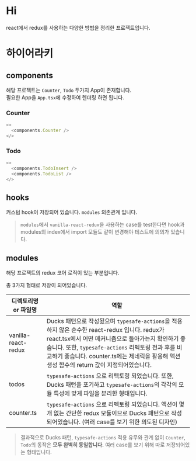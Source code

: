 # Hi

react에서 redux를 사용하는 다양한 방법을 정리한 프로젝트입니다.

# 하이어라키

## components

해당 프로젝트는 `Counter`, `Todo` 두가지 App이 존재합니다.  
필요한 App을 `App.tsx`에 수정하여 렌더링 하면 됩니다.

### Counter

```ts
<>
  <components.Counter />
</>
```

### Todo

```ts
<>
  <components.TodoInsert />
  <components.TodoList />
</>
```

## hooks

커스텀 hook이 저장되어 있습니다. `modules` 의존관계 입니다.

> `modules`에서 `vanilla-react-redux`을 사용하는 case를 test한다면 hook과 modules의 index에서 import 모듈도 같이 변경해야 테스트에 의의가 있습니다.

## modules

해당 프로젝트의 redux 코어 로직이 있는 부분입니다.

총 3가지 형태로 저장이 되어있습니다.

| 디렉토리명 or 파일명 | 역할                                                                                                                                                                                                                                                                                                       |
| -------------------- | ---------------------------------------------------------------------------------------------------------------------------------------------------------------------------------------------------------------------------------------------------------------------------------------------------------- |
| vanilla-react-redux  | Ducks 패턴으로 작성됬으며 `typesafe-actions`을 적용하지 않은 순수한 react-redux 입니다. redux가 react.tsx에서 어떤 메커니즘으로 돌아가는지 확인하기 좋습니다. 또한, `typesafe-actions` 리펙토링 전과 후를 비교하기 좋습니다. counter.ts에는 제네릭을 활용해 액션 생성 함수의 return 값이 지정되어있습니다. |
| todos                | `typesafe-actions` 으로 리펙토링 되었습니다. 또한, Ducks 패턴을 포기하고 `typesafe-actions`의 각각의 모듈 특성에 맞게 파일을 분리한 형태입니다.                                                                                                                                                            |
| counter.ts           | `typesafe-actions` 으로 리펙토링 되었습니다. 액션이 몇개 없는 간단한 redux 모듈이므로 Ducks 패턴으로 작성되어있습니다. (여러 case를 보기 위한 의도된 디자인)                                                                                                                                               |

> 결과적으로 Ducks 패턴, `typesafe-actions` 적용 유무와 관계 없이 `Counter`, `Todo`의 동작은 **모두 완벽히 동일합니다.** 여러 case를 보기 위해 따로 저장되어있는 형태입니다.
